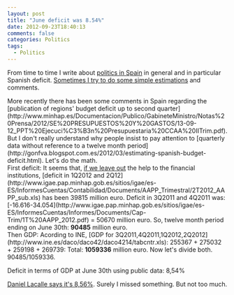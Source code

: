 ```yaml
---
layout: post
title: "June deficit was 8.54%"
date: 2012-09-23T18:40:13
comments: false
categories: Politics
tags:
  - Politics
---
```


From time to time I write about [politics in Spain](http://gonfva.blogspot.com.es/search/label/politics) in general and in particular Spanish deficit. [Sometimes I try to do some simple estimations](http://gonfva.blogspot.com.es/2012/01/budget-deficit.html) and comments.
<div>More recently there has been some comments in Spain regarding the [publication of regions' budget deficit up to second quarter](http://www.minhap.es/Documentacion/Publico/GabineteMinistro/Notas%20Prensa/2012/SE%20PRESUPUESTOS%20Y%20GASTOS/13-09-12_PPT%20Ejecuci%C3%B3n%20Presupuestaria%20CCAA%20IITrim.pdf). But I&nbsp;don't really understand why people insist to pay attention to [quarterly data without reference to a twelve month period](http://gonfva.blogspot.com.es/2012/03/estimating-spanish-budget-deficit.html). Let's do the math.</div><div>
First deficit:&nbsp;It seems that, <u>if we leave out</u> the help to the financial institutions, [deficit in 1Q2012 and 2Q12](http://www.igae.pap.minhap.gob.es/sitios/igae/es-ES/InformesCuentas/Contabilidad/Documents/AAPP_Trimestral/2T2012_AAPP_sub.xls) has been 39815 million euro.&nbsp;Deficit in 3Q2011 and 4Q2011 was:[-16.616-34.054](http://www.igae.pap.minhap.gob.es/sitios/igae/es-ES/InformesCuentas/Informes/Documents/Cap-Trim/1T%20AAPP_2012.pdf)&nbsp;= 50670 million euro.&nbsp;So, twelve month period ending on June 30th: <b>90485</b> million euro.</div><div>Then GDP: Acording to INE, [GDP for 3Q2011,4Q2011,1Q2012,2Q2012](http://www.ine.es/daco/daco42/daco4214/tabcntr.xls):&nbsp;255367 +&nbsp;275032 +&nbsp;259198 +&nbsp;269739:&nbsp;Total: <b>1059336</b> million euro.
Now let's divide both. 90485/1059336.


Deficit in terms of GDP at June 30th using public data: 8,54%


[Daniel Lacalle says it's 8,56%](http://www.cotizalia.com/opinion/lleno-energia/2012/09/22/que-hacemos-con-el-ibex-y-la-deuda-si-se-retrasa-el-rescate-7462/). Surely I missed something. But not too much.</div><div>
</div><div>
</div><div>
</div>

